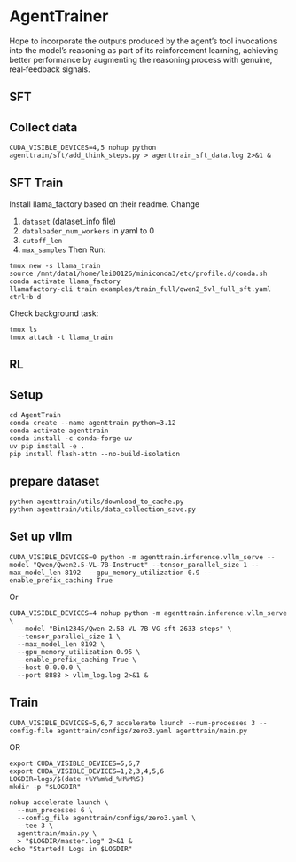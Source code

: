 # AgentTrainer
Hope to incorporate the outputs produced by the agent’s tool invocations into the model’s reasoning as part of its reinforcement learning, achieving better performance by augmenting the reasoning process with genuine, real‐feedback signals.

## SFT

## Collect data
```
CUDA_VISIBLE_DEVICES=4,5 nohup python agenttrain/sft/add_think_steps.py > agenttrain_sft_data.log 2>&1 &
```

## SFT Train
Install llama_factory based on their readme. Change 
1. `dataset` (dataset_info file) 
2. `dataloader_num_workers` in yaml to 0
3. `cutoff_len`
4. `max_samples`
Then Run:
```
tmux new -s llama_train
source /mnt/data1/home/lei00126/miniconda3/etc/profile.d/conda.sh
conda activate llama_factory
llamafactory-cli train examples/train_full/qwen2_5vl_full_sft.yaml
ctrl+b d 
```

Check background task:
```
tmux ls
tmux attach -t llama_train
```




## RL

## Setup 

```
cd AgentTrain
conda create --name agenttrain python=3.12
conda activate agenttrain
conda install -c conda-forge uv
uv pip install -e .
pip install flash-attn --no-build-isolation
```

## prepare dataset
```
python agenttrain/utils/download_to_cache.py
python agenttrain/utils/data_collection_save.py
```


## Set up vllm

```
CUDA_VISIBLE_DEVICES=0 python -m agenttrain.inference.vllm_serve --model "Qwen/Qwen2.5-VL-7B-Instruct" --tensor_parallel_size 1 --max_model_len 8192  --gpu_memory_utilization 0.9 --enable_prefix_caching True
```

Or

```
CUDA_VISIBLE_DEVICES=4 nohup python -m agenttrain.inference.vllm_serve \
  --model "Bin12345/Qwen-2.5B-VL-7B-VG-sft-2633-steps" \
  --tensor_parallel_size 1 \
  --max_model_len 8192 \
  --gpu_memory_utilization 0.95 \
  --enable_prefix_caching True \
  --host 0.0.0.0 \
  --port 8888 > vllm_log.log 2>&1 &
```

## Train

```
CUDA_VISIBLE_DEVICES=5,6,7 accelerate launch --num-processes 3 --config-file agenttrain/configs/zero3.yaml agenttrain/main.py
```
OR

```
export CUDA_VISIBLE_DEVICES=5,6,7
export CUDA_VISIBLE_DEVICES=1,2,3,4,5,6
LOGDIR=logs/$(date +%Y%m%d_%H%M%S)
mkdir -p "$LOGDIR"

nohup accelerate launch \
  --num_processes 6 \
  --config_file agenttrain/configs/zero3.yaml \
  --tee 3 \
  agenttrain/main.py \
  > "$LOGDIR/master.log" 2>&1 &
echo "Started! Logs in $LOGDIR"
```